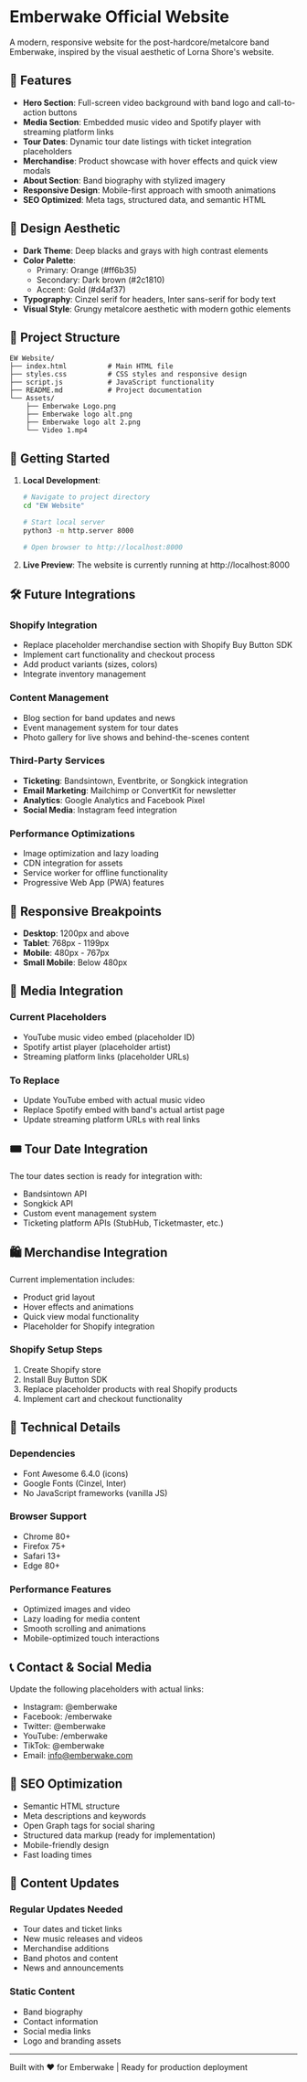 # Emberwake Official Website

A modern, responsive website for the post-hardcore/metalcore band Emberwake, inspired by the visual aesthetic of Lorna Shore's website.

## 🎸 Features

- **Hero Section**: Full-screen video background with band logo and call-to-action buttons
- **Media Section**: Embedded music video and Spotify player with streaming platform links
- **Tour Dates**: Dynamic tour date listings with ticket integration placeholders
- **Merchandise**: Product showcase with hover effects and quick view modals
- **About Section**: Band biography with stylized imagery
- **Responsive Design**: Mobile-first approach with smooth animations
- **SEO Optimized**: Meta tags, structured data, and semantic HTML

## 🎨 Design Aesthetic

- **Dark Theme**: Deep blacks and grays with high contrast elements
- **Color Palette**: 
  - Primary: Orange (#ff6b35)
  - Secondary: Dark brown (#2c1810)
  - Accent: Gold (#d4af37)
- **Typography**: Cinzel serif for headers, Inter sans-serif for body text
- **Visual Style**: Grungy metalcore aesthetic with modern gothic elements

## 📁 Project Structure

```
EW Website/
├── index.html          # Main HTML file
├── styles.css          # CSS styles and responsive design
├── script.js           # JavaScript functionality
├── README.md           # Project documentation
└── Assets/
    ├── Emberwake Logo.png
    ├── Emberwake logo alt.png
    ├── Emberwake logo alt 2.png
    └── Video 1.mp4
```

## 🚀 Getting Started

1. **Local Development**:
   ```bash
   # Navigate to project directory
   cd "EW Website"
   
   # Start local server
   python3 -m http.server 8000
   
   # Open browser to http://localhost:8000
   ```

2. **Live Preview**: The website is currently running at http://localhost:8000

## 🛠 Future Integrations

### Shopify Integration
- Replace placeholder merchandise section with Shopify Buy Button SDK
- Implement cart functionality and checkout process
- Add product variants (sizes, colors)
- Integrate inventory management

### Content Management
- Blog section for band updates and news
- Event management system for tour dates
- Photo gallery for live shows and behind-the-scenes content

### Third-Party Services
- **Ticketing**: Bandsintown, Eventbrite, or Songkick integration
- **Email Marketing**: Mailchimp or ConvertKit for newsletter
- **Analytics**: Google Analytics and Facebook Pixel
- **Social Media**: Instagram feed integration

### Performance Optimizations
- Image optimization and lazy loading
- CDN integration for assets
- Service worker for offline functionality
- Progressive Web App (PWA) features

## 📱 Responsive Breakpoints

- **Desktop**: 1200px and above
- **Tablet**: 768px - 1199px
- **Mobile**: 480px - 767px
- **Small Mobile**: Below 480px

## 🎵 Media Integration

### Current Placeholders
- YouTube music video embed (placeholder ID)
- Spotify artist player (placeholder artist)
- Streaming platform links (placeholder URLs)

### To Replace
- Update YouTube embed with actual music video
- Replace Spotify embed with band's actual artist page
- Update streaming platform URLs with real links

## 🎟 Tour Date Integration

The tour dates section is ready for integration with:
- Bandsintown API
- Songkick API
- Custom event management system
- Ticketing platform APIs (StubHub, Ticketmaster, etc.)

## 🛍 Merchandise Integration

Current implementation includes:
- Product grid layout
- Hover effects and animations
- Quick view modal functionality
- Placeholder for Shopify integration

### Shopify Setup Steps
1. Create Shopify store
2. Install Buy Button SDK
3. Replace placeholder products with real Shopify products
4. Implement cart and checkout functionality

## 🔧 Technical Details

### Dependencies
- Font Awesome 6.4.0 (icons)
- Google Fonts (Cinzel, Inter)
- No JavaScript frameworks (vanilla JS)

### Browser Support
- Chrome 80+
- Firefox 75+
- Safari 13+
- Edge 80+

### Performance Features
- Optimized images and video
- Lazy loading for media content
- Smooth scrolling and animations
- Mobile-optimized touch interactions

## 📞 Contact & Social Media

Update the following placeholders with actual links:
- Instagram: @emberwake
- Facebook: /emberwake
- Twitter: @emberwake
- YouTube: /emberwake
- TikTok: @emberwake
- Email: info@emberwake.com

## 🎯 SEO Optimization

- Semantic HTML structure
- Meta descriptions and keywords
- Open Graph tags for social sharing
- Structured data markup (ready for implementation)
- Mobile-friendly design
- Fast loading times

## 📝 Content Updates

### Regular Updates Needed
- Tour dates and ticket links
- New music releases and videos
- Merchandise additions
- Band photos and content
- News and announcements

### Static Content
- Band biography
- Contact information
- Social media links
- Logo and branding assets

---

Built with ❤️ for Emberwake | Ready for production deployment
